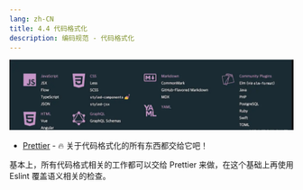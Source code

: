```yaml
---
lang: zh-CN
title: 4.4 代码格式化
description: 编码规范 - 代码格式化
---
```


![Prettier](./assets/rules.png)

- [Prettier](https://prettier.io) - 🔥 关于代码格式化的所有东西都交给它吧！

基本上，所有代码格式相关的工作都可以交给 Prettier 来做，在这个基础上再使用 Eslint 覆盖语义相关的检查。
